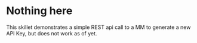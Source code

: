 # Nothing here

This skillet demonstrates a simple REST api call to a MM  to generate a new API Key, but does not work as of yet.